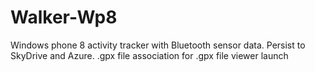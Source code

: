 Walker-Wp8
==========

Windows phone 8 activity tracker with Bluetooth sensor data. Persist to SkyDrive and Azure. .gpx file association for .gpx file viewer launch
